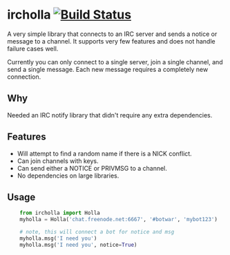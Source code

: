# ircholla [![Build Status](https://travis-ci.org/wwitzel3/ircholla.svg?branch=master)](https://travis-ci.org/wwitzel3/ircholla)

A very simple library that connects to an IRC server and sends a
notice or message to a channel. It supports very few features and
does not handle failure cases well.

Currently you can only connect to a single server, join a single channel,
and send a single message. Each new message requires a completely new
connection.

## Why

Needed an IRC notify library that didn't require any extra dependencies.

## Features

 - Will attempt to find a random name if there is a NICK conflict.
 - Can join channels with keys.
 - Can send either a NOTICE or PRIVMSG to a channel.
 - No dependencies on large libraries.

## Usage
```python
    from ircholla import Holla
    myholla = Holla('chat.freenode.net:6667', '#botwar', 'mybot123')

    # note, this will connect a bot for notice and msg
    myholla.msg('I need you')
    myholla.msg('I need you', notice=True)
```

